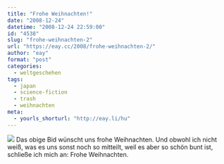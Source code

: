 ```yaml
---
title: "Frohe Weihnachten!"
date: "2008-12-24"
datetime: "2008-12-24 22:59:00"
id: "4538"
slug: "frohe-weihnachten-2"
url: "https://eay.cc/2008/frohe-weihnachten-2/"
author: "eay"
format: "post"
categories:
  - weltgeschehen
tags:
  - japan
  - science-fiction
  - trash
  - weihnachten
meta:
  - yourls_shorturl: "http://eay.li/hu"
---
```


![](/uploads/2008/japanchristmas.jpg) Das obige Bid wünscht uns frohe Weihnachten. Und obwohl ich nicht weiß, was es uns sonst noch so mitteilt, weil es aber so schön bunt ist, schließe ich mich an: Frohe Weihnachten.
